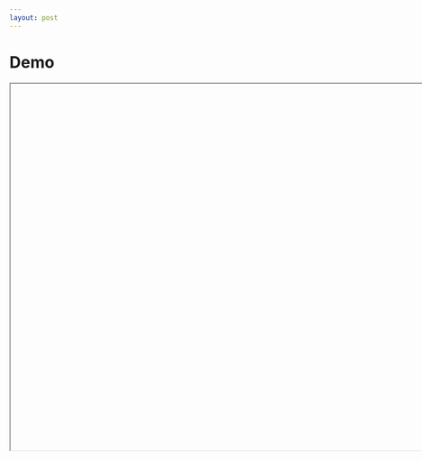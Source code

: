 ```yaml
---
layout: post
---
```


# Demo

<iframe srcdoc="<div id='embed_container'></div><script src='https://unpkg.com/react@16/umd/react.development.js' crossorigin></script><script src='https://unpkg.com/react-dom@16/umd/react-dom.development.js' crossorigin></script><script src='https://cdnjs.cloudflare.com/ajax/libs/Chart.js/2.4.0/Chart.min.js' crossorigin></script><canvas id='salp-chart' width='800px' height='600px'></canvas><script>new Chart(document.getElementById('salp-chart'),{'type':'bar','data':{'labels':['is','it','good','or','not','dunno'],'datasets':[{'label':'goodness','fill':false,'backgroundColor':['#ff3f34','#ffa801','#ffd32a','#05c46b','#0fbcf9','#575fcf','#ff3f34','#ffa801','#ffd32a','#05c46b','#0fbcf9','#575fcf'],'data':[7,4,-5,8,2,-9],'_meta':{}}]},'options':{'title':{'display':true,'text':'is it good?'},'scales':{'yAxes':[{'ticks':{'min':-10,'max':10,'stepSize':0},'scaleLabel':{'display':true,'labelString':'international good units'}}],'xAxes':[{'scaleLabel':{'display':true,'labelString':'words'}}]}}});</script>" width="800px" height="650px"></iframe>
